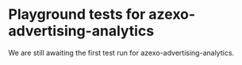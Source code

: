# Playground tests for azexo-advertising-analytics
We are still awaiting the first test run for azexo-advertising-analytics.
